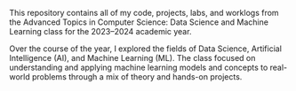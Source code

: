This repository contains all of my code, projects, labs, and worklogs from the Advanced Topics in Computer Science: Data Science and Machine Learning class for the 2023–2024 academic year.

Over the course of the year, I explored the fields of Data Science, Artificial Intelligence (AI), and Machine Learning (ML). The class focused on understanding and applying machine learning models and concepts to real-world problems through a mix of theory and hands-on projects.
